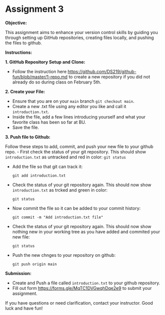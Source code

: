 # Assignment 3

**Objective:**

This assignment aims to enhance your version control skills by guiding you through setting up GitHub repositories, creating files locally, and pushing the files to github.

**Instructions:**

**1. GitHub Repository Setup and Clone:**

   - Follow the instruction here https://github.com/DS219/github-fun/blob/master/1-repo.md to create a new repository if you did not already do so during class on February 5th.

**2. Create your File:**

   - Ensure that you are on your `main` branch `git checkout main`.
   - Create a new .txt file using any editor you like and call it `introduction.txt`.
   - Inside the file, add a few lines introducing yourself and what your favorite class has been so far at BU.
   - Save the file.

**3. Push file to Github:**

Follow these steps to add, commit, and push your new file to your github repo.
    - First check the status of your git repository. This should show `introduction.txt` as untracked and red in color:
    ```
    git status
    ```
  - Add the file so that git can track it:
    ```
    git add introduction.txt
    ```
  - Check the status of your git repository again. This should now show `introduction.txt` as trcked and green in color:
    ```
    git status
    ```
  - Now commit the file so it can be added to your commit history:
    ```
    git commit -m "Add introduction.txt file"
    ```
  - Check the status of your git repository again. This should now show nothing new in your working tree as you have added and commited your new file:
    ```
    git status
    ```
  - Push the new chnges to your repository on github:
    ```
    git push origin main
    ```

**Submission:**

- Create and Push a file called `introduction.txt` to your github repository.
- Fill out form https://forms.gle/MqTC1DVGwqhDqe2e9 to submit your assignment.

If you have questions or need clarification, contact your instructor. Good luck and have fun!
